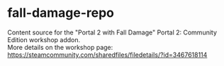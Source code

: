 # fall-damage-repo
 
Content source for the "Portal 2 with Fall Damage" Portal 2: Community Edition workshop addon.  
More details on the workshop page: https://steamcommunity.com/sharedfiles/filedetails/?id=3467618114
